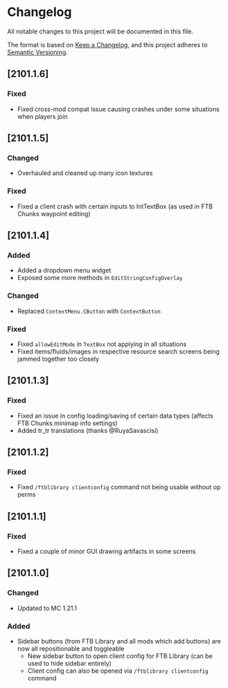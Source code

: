 # Changelog
All notable changes to this project will be documented in this file.

The format is based on [Keep a Changelog](https://keepachangelog.com/en/1.0.0/),
and this project adheres to [Semantic Versioning](https://semver.org/spec/v2.0.0.html).

## [2101.1.6]

### Fixed
* Fixed cross-mod compat issue causing crashes under some situations when players join

## [2101.1.5]

### Changed
* Overhauled and cleaned up many icon textures

### Fixed
* Fixed a client crash with certain inputs to IntTextBox (as used in FTB Chunks waypoint editing)

## [2101.1.4]

### Added
* Added a dropdown menu widget
* Exposed some more methods in `EditStringConfigOverlay`

### Changed
* Replaced `ContextMenu.CButton` with `ContextButton`

### Fixed
* Fixed `allowEditMode` in `TextBox` not applying in all situations
* Fixed items/fluids/images in respective resource search screens being jammed together too closely

## [2101.1.3]

### Fixed
* Fixed an issue in config loading/saving of certain data types (affects FTB Chunks minimap info settings)
* Added tr_tr translations (thanks @RuyaSavascisi)

## [2101.1.2]

### Fixed
* Fixed `/ftblibrary clientconfig` command not being usable without op perms

## [2101.1.1]

### Fixed
* Fixed a couple of minor GUI drawing artifacts in some screens

## [2101.1.0]

### Changed
* Updated to MC 1.21.1

### Added
* Sidebar buttons (from FTB Library and all mods which add buttons) are now all repositionable and toggleable
  * New sidebar button to open client config for FTB Library (can be used to hide sidebar entirely)
  * Client config can also be opened via `/ftblibrary clientconfig` command
